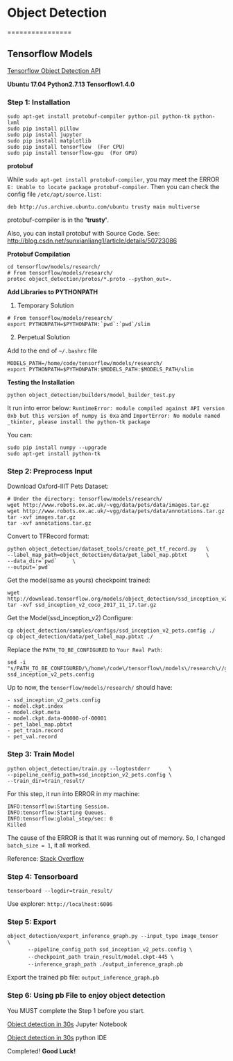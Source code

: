 # Object Detection
================
## Tensorflow Models
[Tensorflow Object Detection API](https://github.com/tensorflow/models/blob/master/research/object_detection)

**Ubuntu  17.04  Python2.7.13  Tensorflow1.4.0**

### Step 1: Installation

```
sudo apt-get install protobuf-compiler python-pil python-tk python-lxml
sudo pip install pillow
sudo pip install jupyter
sudo pip install matplotlib
sudo pip install tensorflow  (For CPU)
sudo pip install tensorflow-gpu  (For GPU)
```

**protobuf**

While `sudo apt-get install protobuf-compiler`, you may meet the ERROR `E: Unable to locate package protobuf-compiler`. Then you can check the config file `/etc/apt/source.list`: 
```
deb http://us.archive.ubuntu.com/ubuntu trusty main multiverse
```
protobuf-compiler is in the **'trusty'**. 

Also, you can install protobuf with Source Code. See: 
    http://blog.csdn.net/sunxianliang1/article/details/50723086

**Protobuf Compilation**

```
cd tensorflow/models/research/
# From tensorflow/models/research/
protoc object_detection/protos/*.proto --python_out=.
```

**Add Libraries to PYTHONPATH**

1) Temporary Solution
```
# From tensorflow/models/research/
export PYTHONPATH=$PYTHONPATH:`pwd`:`pwd`/slim
```
2) Perpetual Solution

Add to the end of `~/.bashrc` file
```
MODELS_PATH=/home/code/tensorflow/models/research/
export PYTHONPATH=$PYTHONPATH:$MODELS_PATH:$MODELS_PATH/slim
```

**Testing the Installation**

```
python object_detection/builders/model_builder_test.py
```

It run into error below:
`RuntimeError: module compiled against API version 0xb but this version of numpy is 0xa`
and
`ImportError: No module named _tkinter, please install the python-tk package`

You can:
```
sudo pip install numpy --upgrade
sudo apt-get install python-tk
```

### Step 2: Preprocess Input
Download Oxford-IIIT Pets Dataset:
```
# Under the directory: tensorflow/models/research/
wget http://www.robots.ox.ac.uk/~vgg/data/pets/data/images.tar.gz
wget http://www.robots.ox.ac.uk/~vgg/data/pets/data/annotations.tar.gz
tar -xvf images.tar.gz
tar -xvf annotations.tar.gz
```

Convert to TFRecord format:
```
python object_detection/dataset_tools/create_pet_tf_record.py   \
--label_map_path=object_detection/data/pet_label_map.pbtxt      \
--data_dir=`pwd`     \
--output=`pwd`
```

Get the model(same as yours) checkpoint trained:
```
wget http://download.tensorflow.org/models/object_detection/ssd_inception_v2_coco_2017_11_17.tar.gz
tar -xvf ssd_inception_v2_coco_2017_11_17.tar.gz
```

Get the Model(ssd_inception_v2) Configure:
```
cp object_detection/samples/configs/ssd_inception_v2_pets.config ./
cp object_detection/data/pet_label_map.pbtxt ./
```
Replace the `PATH_TO_BE_CONFIGURED` to `Your Real Path`:
```
sed -i "s/PATH_TO_BE_CONFIGURED/\/home\/code\/tensorflow\/models\/research\//g" ssd_inception_v2_pets.config
```

Up to now, the `tensorflow/models/research/` should have:
```
- ssd_inception_v2_pets.config
- model.ckpt.index
- model.ckpt.meta
- model.ckpt.data-00000-of-00001
- pet_label_map.pbtxt
- pet_train.record
- pet_val.record
```

### Step 3: Train Model
```
python object_detection/train.py --logtostderr      \
--pipeline_config_path=ssd_inception_v2_pets.config \
--train_dir=train_result/
```
For this step, it run into ERROR in my machine:

    INFO:tensorflow:Starting Session.
    INFO:tensorflow:Starting Queues.
    INFO:tensorflow:global_step/sec: 0
    Killed

The cause of the ERROR is that It was running out of memory. So,
I changed  `batch_size = 1`, it all worked.

Reference:
    [Stack Overflow](https://stackoverflow.com/questions/44833085/tensorflow-object-detection-killed-before-starting)

### Step 4: Tensorboard
```
tensorboard --logdir=train_result/
```
Use explorer: `http://localhost:6006`

### Step 5: Export
```
object_detection/export_inference_graph.py --input_type image_tensor  \
　　　　--pipeline_config_path ssd_inception_v2_pets.config \
　　　　--checkpoint_path train_result/model.ckpt-445 \
　　　　--inference_graph_path ./output_inference_graph.pb
```
Export the trained pb file: `output_inference_graph.pb`

### Step 6: Using pb File to enjoy object detection

You MUST complete the Step 1 before you start.

[Object detection in 30s](https://github.com/tensorflow/models/blob/master/research/object_detection/object_detection_tutorial.ipynb) Jupyter Notebook

[Object detection in 30s](https://github.com/Jackson-Y/Machine-Learning/blob/master/object_detection/object_detection_tutorial.py) python IDE


Completed! 
**Good Luck!**
